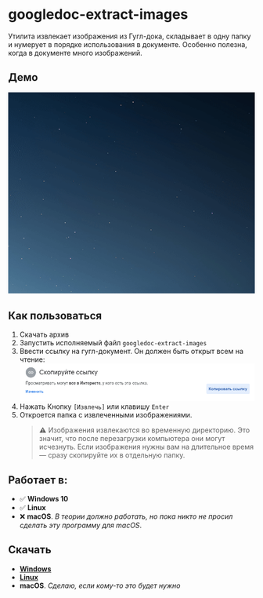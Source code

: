 # googledoc-extract-images
Утилита извлекает изображения из Гугл-дока, складывает в одну папку и нумерует в порядке использования в документе.
Особенно полезна, когда в документе много изображений.


## Демо
![googledoc-extact-images demo](/img/demo.gif)


## Как пользоваться
1. Скачать архив
1. Запустить исполняемый файл `googledoc-extract-images`
1. Ввести ссылку на гугл-документ. Он должен быть открыт всем на чтение:
![googledoc-extact-images share](img/share.png)
1. Нажать Кнопку `[Извлечь]` или клавишу `Enter`
1. Откроется папка с извлеченными изображениями.
    >⚠️ Изображения извлекаются во временную директорию. Это значит, что после перезагрузки компьютера они могут исчезнуть. Если изображения нужны вам на длительное время — сразу скопируйте их в отдельную папку.


## Работает в:
- ✅ **Windows 10**
- ✅ **Linux**
- ❌ **macOS**. *В теории должно работать, но пока никто не просил сделать эту программу для macOS*.


## Скачать
- **[Windows](https://github.com/Morion-Self/googledoc-extract-images/releases/download/v0.3.0/googledoc-extract-images-win.7z)**
- **[Linux](https://github.com/Morion-Self/googledoc-extract-images/releases/download/v0.3.0/googledoc-extract-images-lin.7z)**
- **macOS**. *Сделаю, если кому-то это будет нужно*